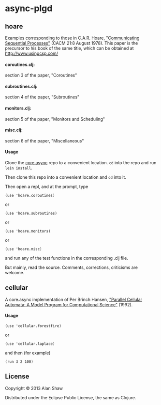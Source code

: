 # async-plgd

## hoare

Examples corresponding to those in C.A.R. Hoare,
["Communicating Sequential Processes"](http://www.cs.virginia.edu/crab/hoare1978csp.pdf) (CACM 21:8 August 1978).
This paper is the precursor to his book of the same title,
which can be obtained at http://www.usingcsp.com/

#### coroutines.clj:

section 3 of the paper, "Coroutines"

#### subroutines.clj:

section 4 of the paper, "Subroutines"

#### monitors.clj:

section 5 of the paper, "Monitors and Scheduling"

#### misc.clj:

section 6 of the paper, "Miscellaneous"

#### Usage

Clone the [core.async](http://github.com/clojure/core.async) repo to a
convenient location. `cd` into the repo and run `lein install`.

Then clone this repo into a convenient location and `cd` into it.

Then open a repl, and at the prompt, type

```
(use 'hoare.coroutines)
```
or

```
(use 'hoare.subroutines)
```
or

```
(use 'hoare.monitors)
```
or

```
(use 'hoare.misc)
```

and run any of the test functions in the corresponding .clj file.

But mainly, read the source. Comments, corrections, criticisms are welcome.

## cellular

A core.async implementation of Per Brinch Hansen,
["Parallel Cellular Automata: A Model Program for Computational Science"](http://surface.syr.edu/eecs_techreports/167) (1992).

#### Usage

```
(use 'cellular.forestfire)
```
or
```
(use 'cellular.laplace)
```
and then (for example)
```
(run 3 2 100)
```
## License

Copyright © 2013 Alan Shaw

Distributed under the Eclipse Public License, the same as Clojure.
